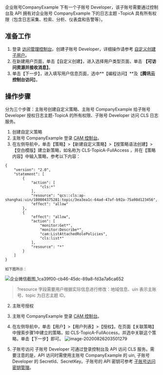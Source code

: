 
企业账号CompanyExample 下有一个子账号 Developer，该子账号需要通过控制台及 API 拥有对企业账号 CompanyExample 下的日志主题 -TopicA 具有所有权限（包含日志采集、检索、分析、仪表盘和告警等）。

## 准备工作

1. 登录 [访问管理控制台](https://console.cloud.tencent.com/cam)。创建子账号 Developer，详细操作请参考 [自定义创建子用户](https://intl.cloud.tencent.com/document/product/598/13674)。
2. 在新建用户页面，单击【自定义创建】，进入选择用户类型页面，单击 **【可访问资源并接收消息】**。
3. 单击【下一步】，进入填写用户信息页面，选中**【编程访问】**及【**腾讯云控制台访问**】。

## 操作步骤

分为三个步骤：主账号创建自定义策略、主账号 CompanyExample 给子账号 Developer 授权日志主题-TopicA 的所有权限、子账号 Developer 访问 CLS 日志服务。
1. 创建自定义策略
 1. 主账号 CompanyExample 登录 [CAM 控制台](https://console.cloud.tencent.com/cam)。
 1. 在左侧导航中，单击【策略】>【新建自定义策略】>【按策略语法创建】>【空白模版】建立新策略，如名称为 CLS-TopicA-FullAccess ，并在【策略内容】中输入策略，参考以下内容：
```
{
    "version": "2.0",
    "statement": [
        {
            "action": [
                "cls:*"
            ],
            "resource": "qcs::cls:ap-shanghai:uin/100004375281:topic/3ea3ea1c-64ad-47af-b92a-75a98d123456",
            "effect": "allow"
        },
        {
            "effect": "allow",
            "action": [
                "monitor:Get*",
                "monitor:Describe*",
                "cam:ListAttachedRolePolicies",
                "cls:list*"
            ],
            "resource": "*"
        }
    ]
}
```
    如下图所示：
  ![企业微信截图_1ca39f00-cb46-45dc-89a8-fd3a7a6ca652](https://main.qcloudimg.com/raw/389b2bd88f9ed78f953befbc46305aaf.png)
>?resource 字段需要用户根据实际信息进行修改：地域信息、uin 表示主账号、topic 为日志主题 ID。
2. 主账号授权

 1. 主账号 CompanyExample 登录 [CAM 控制台](https://console.cloud.tencent.com/cam)。
 1. 在左侧导航中，单击【用户】>【用户列表】>【授权】。在页面【关联策略】中搜索步骤1中建立的策略，如 CLS-TopicA-FullAccess，并选中关联这个策略，单击【下一步】即可。
   ![image-20200826203501279](https://main.qcloudimg.com/raw/485e8fc72fa1ffd08975be33620956cd.png)

3. 子账号访问
   子账号 Developer 可通过登录控制台及 API 访问 CLS 服务。需要注意的是，API 访问时需使用主账号 CompanyExample 的 uin, 子账号 Developer 的   SecretId、SecretKey。子账号的 API  密钥可参考 [子账号访问密钥管理](https://intl.cloud.tencent.com/document/product/598/32675)。

